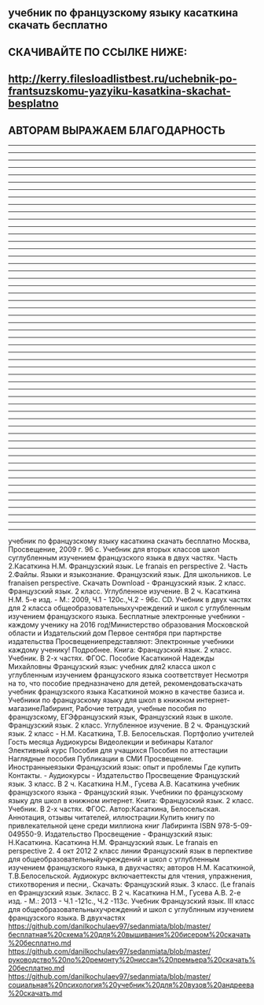 учебник по французскому языку касаткина скачать бесплатно
--------------------------------------------------
СКАЧИВАЙТЕ ПО ССЫЛКЕ НИЖЕ:
--------------------------------------------------
http://kerry.filesloadlistbest.ru/uchebnik-po-frantsuzskomu-yazyiku-kasatkina-skachat-besplatno
--------------------------------------------------
АВТОРАМ ВЫРАЖАЕМ БЛАГОДАРНОСТЬ
--------------------------------------------------
--------------------------------------------------
--------------------------------------------------
--------------------------------------------------
--------------------------------------------------
--------------------------------------------------
--------------------------------------------------
--------------------------------------------------
--------------------------------------------------
--------------------------------------------------
--------------------------------------------------
--------------------------------------------------
--------------------------------------------------
--------------------------------------------------
--------------------------------------------------
--------------------------------------------------
--------------------------------------------------
--------------------------------------------------
--------------------------------------------------
--------------------------------------------------
--------------------------------------------------
--------------------------------------------------
--------------------------------------------------
--------------------------------------------------
--------------------------------------------------
--------------------------------------------------
--------------------------------------------------
--------------------------------------------------
--------------------------------------------------
--------------------------------------------------
--------------------------------------------------
--------------------------------------------------
--------------------------------------------------
--------------------------------------------------
--------------------------------------------------
--------------------------------------------------
--------------------------------------------------
--------------------------------------------------
--------------------------------------------------
--------------------------------------------------
--------------------------------------------------
--------------------------------------------------
--------------------------------------------------
--------------------------------------------------
--------------------------------------------------
--------------------------------------------------
--------------------------------------------------
--------------------------------------------------
--------------------------------------------------
--------------------------------------------------
--------------------------------------------------
--------------------------------------------------
--------------------------------------------------
--------------------------------------------------
учебник по французскому языку касаткина скачать бесплатно Москва, Просвещение, 2009 г. 96 с. Учебник для вторых классов школ суглубленным изучением французского языка в двух частях. Часть 2.Касаткина Н.М. Французский язык. Le franais en perspective 2. Часть 2.Файлы. Языки и языкознание. Французский язык. Для школьников. Le franaisen perspective. Скачать  Download - Французский язык. 2 класс.  Французский язык. 2 класс. Углубленное изучение. В 2 ч. Касаткина Н.М. 5-е изд. - М.: 2009, Ч.1 - 120с.,Ч.2 - 96с.  CD. Учебник в двух частях для 2 класса общеобразовательныхучреждений и школ с углубленным изучением французского языка. Бесплатные электронные учебники - каждому ученику на 2016 год!Министерство образования Московской области и Издательский дом Первое сентября при партнрстве издательства Просвещениепредставляют: Электронные учебники  каждому ученику! Подробнее. Книга: Французский язык. 2 класс. Учебник. В 2-х частях. ФГОС. Пособие Касаткиной Надежды Михайловны Французский язык: учебник для2 класса школ с углубленным изучением французского языка соответствует Несмотря на то, что пособие предназначено для детей, рекомендоватьскачать учебник французского языка Касаткиной можно в качестве базиса и. Учебники по французскому языку для школ в книжном интернет-магазинеЛабиринт, Рабочие тетради, учебные пособия по французскому, ЕГЭфранцузский язык, Французский язык в школе. Французский язык. 2 класс. Углубленное изучение. В 2 ч. Французский язык. 2 класс - Н.М. Касаткина, Т.В. Белосельская. Портфолио учителей  Гость месяца  Аудиокурсы  Видеолекции и вебинары Каталог  Элективный курс  Пособия для учащихся  Пособия по аттестации Наглядные пособия  Публикации в СМИ  Просвещение. Иностранныеязыки  Французский язык: опыт и проблемы  Где купить  Контакты. - Аудиокурсы - Издательство Просвещение
Французский язык. 3 класс. В 2 ч. Касаткина Н.М., Гусева А.В. Касаткина учебник французского языка - Французский язык. Учебники по французскому языку для школ в книжном интернет. Книга: Французский язык. 2 класс. Учебник. В 2-х частях. ФГОС. Автор:Касаткина, Белосельская. Аннотация, отзывы читателей, иллюстрации.Купить книгу по привлекательной цене среди миллиона книг Лабиринта ISBN 978-5-09-049550-9. Издательство Просвещение - Французский язык: Н.Касаткина. Касаткина Н.М. Французский язык. Le franais en perspective 2. 4 окт 2012  2 класс линии Французский язык в перпективе для общеобразовательныйучреждений и школ с углубленным изучением французского языка, в двухчастях; авторов Н.М. Касаткиной, Т.В.Белосельской. Аудиокурс включаеттексты для чтения, упражнения, стихотворения и песни,. Скачать: Французский язык. 3 класс. (Le franais en  Французский язык. 3класс. В 2 ч. Касаткина Н.М., Гусева А.В. 2-е изд. - М.: 2013 - Ч.1 -121с., Ч.2 -113с. Учебник Французский язык. III класс для общеобразовательныхучреждений и школ с углублнным изучением французского языка. В двухчастях
https://github.com/danilkochulaev97/sedanmiata/blob/master/бесплатная%20схема%20для%20вышивания%20бисером%20скачать%20бесплатно.md
https://github.com/danilkochulaev97/sedanmiata/blob/master/руководство%20по%20ремонту%20ниссан%20премьера%20скачать%20бесплатно.md
https://github.com/danilkochulaev97/sedanmiata/blob/master/социальная%20психология%20учебник%20для%20вузов%20андреева%20скачать.md